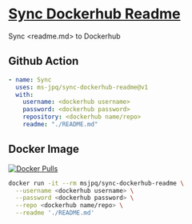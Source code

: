 # [Sync Dockerhub Readme](https://ms-jpq.github.io/sync-dockerhub-readme)

Sync <readme.md> to Dockerhub

## Github Action

```yaml
- name: Sync
  uses: ms-jpq/sync-dockerhub-readme@v1
  with:
    username: <dockerhub username>
    password: <dockerhub password>
    repository: <dockerhub name/repo>
    readme: "./README.md"

```

## Docker Image

[![Docker Pulls](https://img.shields.io/docker/pulls/msjpq/sync-dockerhub-readme.svg)](https://hub.docker.com/r/msjpq/sync-dockerhub-readme/)

```sh
docker run -it --rm msjpq/sync-dockerhub-readme \
  --username <dockerhub username> \
  --password <dockerhub password> \
  --repo <dockerhub name/repo> \
  --readme './README.md'
```

